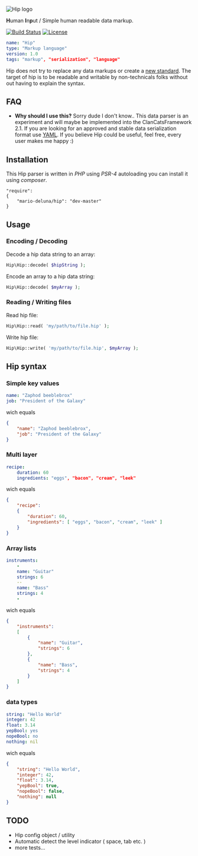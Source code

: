 ![Hip logo](https://cloud.githubusercontent.com/assets/956212/5879745/0c6f224c-a332-11e4-87a9-4e03b420f865.png)

**H**uman **I**n**p**ut / Simple human readable data markup.

[![Build Status](https://travis-ci.org/mario-deluna/Hip.svg?branch=master)](https://travis-ci.org/mario-deluna/Hip)
[![License](http://img.shields.io/packagist/l/clancats/framework.svg?style=flat)](https://github.com/mario-deluna/Hip)

```yaml
name: "Hip"
type: "Markup language"
version: 1.0
tags: "markup", "serialization", "language"
```

Hip does not try to replace any data markups or create a [new standard](http://xkcd.com/927/). The target of hip is to be readable and writable by non-technicals folks without out having to explain the syntax.

## FAQ

 - **Why should I use this?** Sorry dude I don't know.. This data parser is an experiment and will maybe be implemented into the ClanCatsFramework 2.1. If you are looking for an approved and stable data serialization format use [YAML](http://yaml.org/). If you believe Hip could be useful, feel free, every user makes me happy :)


## Installation 

This Hip parser is written in _PHP_ using _PSR-4_ autoloading you can install it using _composer_. 

```
"require": 
{
    "mario-deluna/hip": "dev-master"
}
```

## Usage 

### Encoding / Decoding

Decode a hip data string to an array:

```php
Hip\Hip::decode( $hipString );
```

Encode an array to a hip data string:

```php
Hip\Hip::decode( $myArray );
```

### Reading / Writing files

Read hip file:

```php
Hip\Hip::read( 'my/path/to/file.hip' );
```

Write hip file:

```php
Hip\Hip::write( 'my/path/to/file.hip', $myArray );
```

## Hip syntax

### Simple key values

```yaml
name: "Zaphod beeblebrox"
job: "President of the Galaxy"
```

wich equals

```json
{
    "name": "Zaphod beeblebrox",
    "job": "President of the Galaxy"
}
```

### Multi layer

```yaml
recipe:
    duration: 60
    ingredients: "eggs", "bacon", "cream", "leek"
```

wich equals

```json
{
    "recipe": 
    {
        "duration": 60,
        "ingredients": [ "eggs", "bacon", "cream", "leek" ]
    } 
}
```

### Array lists

```yaml
instruments:
    -
    name: "Guitar"
    strings: 6
    --
    name: "Bass"
    strings: 4
    -
```

wich equals

```json
{
    "instruments": 
    [
        {
            "name": "Guitar",
            "strings": 6
        },
        {
            "name": "Bass",
            "strings": 4
        }
    ] 
}
```

### data types

```yaml
string: "Hello World"
integer: 42
float: 3.14
yepBool: yes
nopeBool: no
nothing: nil
```

wich equals

```json
{
    "string": "Hello World",
    "integer": 42,
    "float": 3.14,
    "yepBool": true,
    "nopeBool": false,
    "nothing": null
}
```

## TODO 

* Hip config object / utility
* Automatic detect the level indicator ( space, tab etc. )
* more tests...
